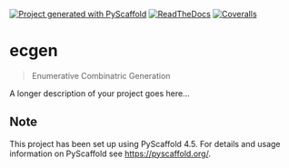 <!-- These are examples of badges you might want to add to your README:
     please update the URLs accordingly

[![Built Status](https://api.cirrus-ci.com/github/<USER>/ecgen.svg?branch=main)](https://cirrus-ci.com/github/<USER>/ecgen)
[![ReadTheDocs](https://readthedocs.org/projects/ecgen/badge/?version=latest)](https://ecgen.readthedocs.io/en/stable/)
[![Coveralls](https://img.shields.io/coveralls/github/<USER>/ecgen/main.svg)](https://coveralls.io/r/<USER>/ecgen)
[![PyPI-Server](https://img.shields.io/pypi/v/ecgen.svg)](https://pypi.org/project/ecgen/)
[![Conda-Forge](https://img.shields.io/conda/vn/conda-forge/ecgen.svg)](https://anaconda.org/conda-forge/ecgen)
[![Monthly Downloads](https://pepy.tech/badge/ecgen/month)](https://pepy.tech/project/ecgen)
[![Twitter](https://img.shields.io/twitter/url/http/shields.io.svg?style=social&label=Twitter)](https://twitter.com/ecgen)
-->

[![Project generated with PyScaffold](https://img.shields.io/badge/-PyScaffold-005CA0?logo=pyscaffold)](https://pyscaffold.org/)
[![ReadTheDocs](https://readthedocs.org/projects/ecgen/badge/?version=latest)](https://ecgen.readthedocs.io/en/stable/)
[![Coveralls](https://img.shields.io/coveralls/github/luk036/ecgen/main.svg)](https://coveralls.io/r/luk036/ecgen)

# ecgen

> Enumerative Combinatric Generation

A longer description of your project goes here...


<!-- pyscaffold-notes -->

## Note

This project has been set up using PyScaffold 4.5. For details and usage
information on PyScaffold see https://pyscaffold.org/.
